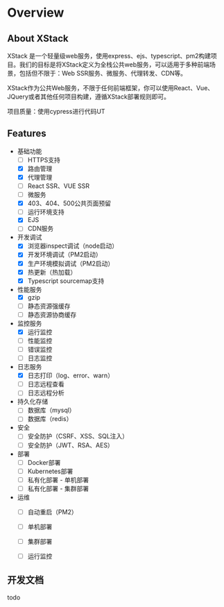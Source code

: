 # Overview

## About XStack

XStack 是一个轻量级web服务，使用express、ejs、typescript、pm2构建项目。我们的目标是将XStack定义为全栈公共web服务，可以适用于多种前端场景，包括但不限于：Web SSR服务、微服务、代理转发、CDN等。

XStack作为公共Web服务，不限于任何前端框架，你可以使用React、Vue、JQuery或者其他任何项目构建，遵循XStack部署规则即可。

项目质量：使用cypress进行代码UT


## Features

- 基础功能
  - [ ] HTTPS支持
  - [x] 路由管理
  - [x] 代理管理
  - [ ] React SSR、VUE SSR
  - [ ] 微服务
  - [x] 403、404、500公共页面预留
  - [ ] 运行环境支持
  - [x] EJS
  - [ ] CDN服务
- 开发调试
  - [x] 浏览器inspect调试（node启动）
  - [x] 开发环境调试（PM2启动）
  - [x] 生产环境模拟调试（PM2启动）
  - [x] 热更新（热加载）
  - [x] Typescript sourcemap支持
- 性能服务
  - [x] gzip
  - [ ] 静态资源强缓存
  - [ ] 静态资源协商缓存
- 监控服务
  - [x] 运行监控
  - [ ] 性能监控
  - [ ] 错误监控
  - [ ] 日志监控
- 日志服务
  - [x] 日志打印（log、error、warn）
  - [ ] 日志远程查看
  - [ ] 日志远程分析
- 持久化存储
  - [ ] 数据库（mysql）
  - [ ] 数据库（redis）
- 安全
  - [ ] 安全防护（CSRF、XSS、SQL注入）
  - [ ] 安全防护（JWT、RSA、AES）
- 部署
  - [ ] Docker部署
  - [ ] Kubernetes部署
  - [ ] 私有化部署 - 单机部署
  - [ ] 私有化部署 - 集群部署
- 运维
  - [ ] 自动重启（PM2）
  - [ ] 单机部署
  - [ ] 集群部署
  - [ ] 运行监控


## 开发文档

todo

